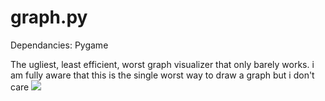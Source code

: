# graph.py
Dependancies: Pygame

The ugliest, least efficient, worst graph visualizer that only barely works.
i am fully aware that this is the single worst way to draw a graph but i don't care 
![](http://assets.stickpng.com/thumbs/580b585b2edbce24c47b2a2a.png)

